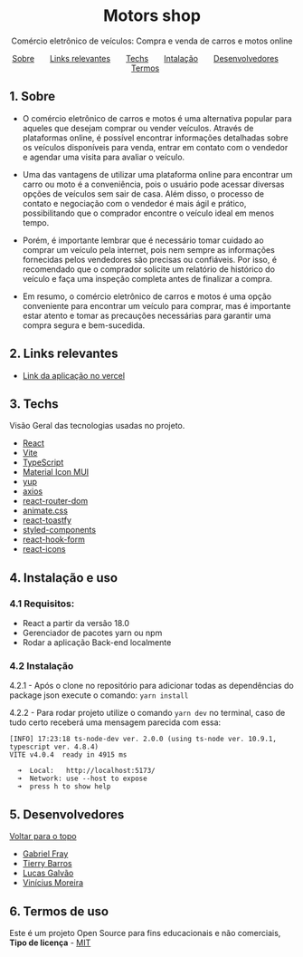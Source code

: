 
<a name="tabela-de-conteúdos"></a>

<h1 align="center">
  Motors shop
</h1>

<p align = "center">
Comércio eletrônico de veículos: Compra e venda de carros e motos online
</p>

<p align="center">
  <a href="#sobre">Sobre</a>&nbsp;&nbsp;&nbsp;&nbsp;&nbsp;&nbsp;
  <a href="#links">Links relevantes</a>&nbsp;&nbsp;&nbsp;&nbsp;&nbsp;&nbsp;
  <a href="#techs">Techs</a>&nbsp;&nbsp;&nbsp;&nbsp;&nbsp;&nbsp;
  <a href="#install">Intalação</a>&nbsp;&nbsp;&nbsp;&nbsp;&nbsp;&nbsp;
  <a href="#devs">Desenvolvedores</a>&nbsp;&nbsp;&nbsp;&nbsp;&nbsp;&nbsp;
  <a href="#terms">Termos</a>&nbsp;&nbsp;&nbsp;&nbsp;&nbsp;&nbsp;
</p>


<a name="sobre"></a>

## 1. Sobre

- O comércio eletrônico de carros e motos é uma alternativa popular para aqueles que desejam comprar ou vender veículos. Através de plataformas online, é possível encontrar informações detalhadas sobre os veículos disponíveis para venda, entrar em contato com o vendedor e agendar uma visita para avaliar o veículo.

- Uma das vantagens de utilizar uma plataforma online para encontrar um carro ou moto é a conveniência, pois o usuário pode acessar diversas opções de veículos sem sair de casa. Além disso, o processo de contato e negociação com o vendedor é mais ágil e prático, possibilitando que o comprador encontre o veículo ideal em menos tempo.

- Porém, é importante lembrar que é necessário tomar cuidado ao comprar um veículo pela internet, pois nem sempre as informações fornecidas pelos vendedores são precisas ou confiáveis. Por isso, é recomendado que o comprador solicite um relatório de histórico do veículo e faça uma inspeção completa antes de finalizar a compra.

- Em resumo, o comércio eletrônico de carros e motos é uma opção conveniente para encontrar um veículo para comprar, mas é importante estar atento e tomar as precauções necessárias para garantir uma compra segura e bem-sucedida.

<a name="links"></a>

## 2. Links relevantes

- <a name="deploy-da-aplicação" href ="" target="_blank">Link da aplicação no vercel</a>

<a align="left" name="techs"></a>

## 3. Techs

Visão Geral das tecnologias usadas no projeto.

- [React](https://reactjs.org)
- [Vite](https://vitejs.dev)
- [TypeScript](https://www.typescriptlang.org/)
- [Material Icon MUI](https://mui.com)
- [yup](https://www.npmjs.com/package/yup)
- [axios](https://react-hook-form.com)
- [react-router-dom](https://reactrouter.com)
- [animate.css](https://animate.style)
- [react-toastfy](https://www.npmjs.com/package/react-toastify)
- [styled-components](https://www.styled-components.com)
- [react-hook-form](https://react-hook-form.com)
- [react-icons](https://react-icons.github.io/react-icons/search)

<a name="install"></a>

## 4. Instalação e uso

### 4.1 Requisitos:
- React a partir da versão 18.0
- Gerenciador de pacotes yarn ou npm
- Rodar a aplicação Back-end localmente

### 4.2 Instalação
4.2.1 - Após o clone no repositório para adicionar todas as dependências do package json execute o comando: 
`yarn install` 

4.2.2 - Para rodar projeto utilize o comando `yarn dev` no terminal, caso de tudo certo receberá uma mensagem parecida com essa:

```
[INFO] 17:23:18 ts-node-dev ver. 2.0.0 (using ts-node ver. 10.9.1, typescript ver. 4.8.4)
VITE v4.0.4  ready in 4915 ms

  ➜  Local:   http://localhost:5173/
  ➜  Network: use --host to expose  
  ➜  press h to show help
```
<a name="devs"></a>

## 5. Desenvolvedores


[ Voltar para o topo ](#tabela-de-conteúdos)

- <a name="Gabriel-Fray" href="https://www.linkedin.com/in/gabrielfray/" target="_blank">Gabriel Fray</a>
- <a name="Tierry-Barros" href="https://www.linkedin.com/in/tierrybarros/" target="_blank">Tierry Barros</a>
- <a name="Lucas-Galvão" href="https://www.linkedin.com/in/galvs135/" target="_blank">Lucas Galvão</a>
- <a name="Vinícius-Moreira" href="https://www.linkedin.com/in/vinicius-moreira-henrique/" target="_blank">Vinícius Moreira</a>

<a name="terms"></a>

## 6. Termos de uso

Este é um projeto Open Source para fins educacionais e não comerciais, **Tipo de licença** - <a name="mit" href="https://opensource.org/licenses/MIT" target="_blank">MIT</a>
